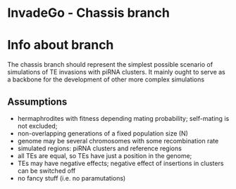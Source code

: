 InvadeGo - Chassis branch
================

# Info about branch
The chassis branch should represent the simplest possible scenario of simulations of TE invasions with piRNA clusters. It mainly ought to serve as a backbone for the development of other more complex simulations

## Assumptions
* hermaphrodites with fitness depending mating probability; self-mating is not excluded;
* non-overlapping generations of a fixed population size (N)
* genome may be several chromosomes with some recombination rate
* simulated regions: piRNA clusters and reference regions
* all TEs are equal, so TEs have just a position in the genome; 
* TEs may have negative effects; negative effect of insertions in clusters can be switched off
* no fancy stuff (i.e. no paramutations)

